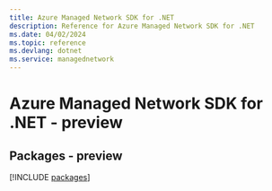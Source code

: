 ```yaml
---
title: Azure Managed Network SDK for .NET
description: Reference for Azure Managed Network SDK for .NET
ms.date: 04/02/2024
ms.topic: reference
ms.devlang: dotnet
ms.service: managednetwork
---
```

# Azure Managed Network SDK for .NET - preview
## Packages - preview
[!INCLUDE [packages](managed-network-index.md)]